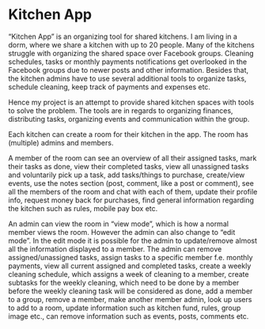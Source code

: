 # Kitchen App

“Kitchen App” is an organizing tool for shared kitchens. I am living in a dorm, where we share a kitchen with up to 20 people. Many of the kitchens struggle with organizing the shared space over Facebook groups. Cleaning schedules, tasks or monthly payments notifications get overlooked in the Facebook groups due to newer posts and other information. Besides that, the kitchen admins have to use several additional tools to organize tasks, schedule cleaning, keep track of payments and expenses etc. 

Hence my project is an attempt to provide shared kitchen spaces with tools to solve the problem. The tools are in regards to organizing finances, distributing tasks, organizing events and communication within the group. 

Each kitchen can create a room for their kitchen in the app. The room has (multiple) admins and members. 

 A member of the room can see an overview of all their assigned tasks, mark their tasks as done, view their completed tasks, view all unassigned tasks and voluntarily pick up a task, add tasks/things to purchase, create/view events, use the notes section (post, comment, like a post or comment), see all the members of the room and chat with each of them, update their profile info, request money back for purchases, find general information regarding the kitchen such as rules, mobile pay box etc.

An admin can view the room in “view mode”, which is how a normal member views the room. However the admin can also change to “edit mode”. In the edit mode it is possible for the admin to update/remove almost all the information displayed to a member. The admin can remove assigned/unassigned tasks, assign tasks to a specific member f.e. monthly payments, view all current assigned and completed tasks, create a weekly cleaning schedule, which assigns a week of cleaning to a member, create subtasks for the weekly cleaning, which need to be done by a member before the weekly cleaning task will be considered as done, add a member to a group, remove a member, make another member admin, look up users to add to a room, update information such as kitchen fund, rules, group image etc., can remove information such as events, posts, comments etc. 
